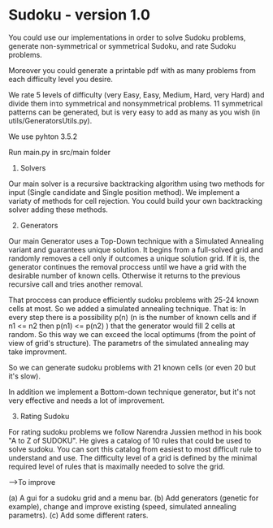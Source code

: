 # Sudoku - version 1.0

You could use our implementations in order to solve Sudoku problems, generate non-symmetrical or symmetrical Sudoku, and rate Sudoku problems.

Moreover you could generate a printable pdf with as many problems from each difficulty level you desire.

We rate 5 levels of difficulty (very Easy, Easy, Medium, Hard, very Hard) and divide them inτο symmetrical and nonsymmetrical problems. 11 symmetrical patterns can be generated, but is very easy to add as many as you wish (in utils/GeneratorsUtils.py).

We use pyhton 3.5.2

Run main.py in src/main folder


1. Solvers

Our main solver is a recursive backtracking algorithm using two methods for input (Single candidate and Single position method). We implement a variaty of methods for cell rejection. You could build your own backtracking solver adding these methods.


2. Generators

Our main Generator uses a Top-Down technique with a Simulated Annealing variant and guarantees unique solution. It begins from a full-solved grid and randomly removes a cell only if outcomes a unique solution grid. If it is, the generator continues the removal proccess until we have a grid with the desirable number of known cells. Otherwise it returns to the previous recursive call and tries another removal.

That proccess can produce efficiently sudoku problems with 25-24 known cells at most. So we added a simulated annealing technique. That is: In every step there is a possibility p(n) (n is the number of known cells and if n1 <= n2 then p(n1) <= p(n2) ) that the generator would fill 2 cells at random. So this way we can exceed the local optimums (from the point of view of grid's structure). The parametrs of the simulated annealing may take improvment.

So we can generate sudoku problems with 21 known cells (or even 20 but it's slow).

In addition we implement a Bottom-down technique generator, but it's not very effective and needs a lot of improvement.


3. Rating Sudoku

For rating sudoku problems we follow Narendra Jussien method in his book "A to Z of SUDOKU". He gives a catalog of 10 rules that could be used to solve sudoku. You can sort this catalog from easiest to most difficult rule to understand and use. The difficulty level of a grid is defined by the  minimal required level of rules that is maximally needed to solve the grid.


-->To improve

(a) A gui for a sudoku grid and a menu bar. 
(b) Add generators (genetic for example), change and improve existing (speed, simulated annealing parametrs). 
(c) Add some different raters.
